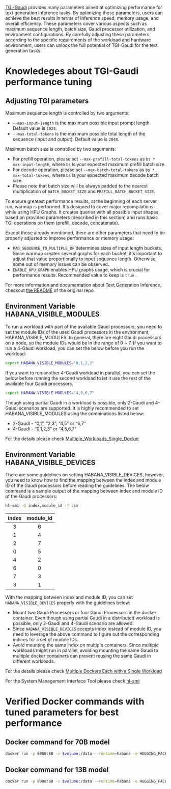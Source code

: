 [TGI-Gaudi](https://github.com/huggingface/tgi-gaudi) provides many parameters aimed at optimizing performance for text generation inference tasks. By optimizing these parameters, users can achieve the best results in terms of inference speed, memory usage, and overall efficiency. These parameters cover various aspects such as maximum sequence length, batch size, Gaudi processor utilization, and environment configurations. By carefully adjusting these parameters according to the specific requirements of the workload and hardware environment, users can unlock the full potential of TGI-Gaudi for the text generation tasks.

# Knowledeges about TGI-Gaudi performance tuning

## Adjusting TGI parameters

Maximum sequence length is controlled by two arguments:

- `--max-input-length` is the maximum possible input prompt length. Default value is `1024`.
- `--max-total-tokens` is the maximum possible total length of the sequence (input and output). Default value is `2048`.

Maximum batch size is controlled by two arguments:

- For prefill operation, please set `--max-prefill-total-tokens` as `bs * max-input-length`, where `bs` is your expected maximum prefill batch size.
- For decode operation, please set `--max-batch-total-tokens` as `bs * max-total-tokens`, where `bs` is your expected maximum decode batch size.
- Please note that batch size will be always padded to the nearest multiplication of `BATCH_BUCKET_SIZE` and `PREFILL_BATCH_BUCKET_SIZE`.

To ensure greatest performance results, at the beginning of each server run, warmup is performed. It's designed to cover major recompilations while using HPU Graphs. It creates queries with all possible input shapes, based on provided parameters (described in this section) and runs basic TGI operations on them (prefill, decode, concatenate).

Except those already mentioned, there are other parameters that need to be properly adjusted to improve performance or memory usage:

- `PAD_SEQUENCE_TO_MULTIPLE_OF` determines sizes of input length buckets. Since warmup creates several graphs for each bucket, it's important to adjust that value proportionally to input sequence length. Otherwise, some out of memory issues can be observed.
- `ENABLE_HPU_GRAPH` enables HPU graphs usage, which is crucial for performance results. Recommended value to keep is `true` .

For more information and documentation about Text Generation Inference, checkout [the README](https://github.com/huggingface/text-generation-inference#text-generation-inference) of the original repo.

## Environment Variable HABANA_VISIBLE_MODULES

To run a workload with part of the available Gaudi processors, you need to set the module IDs of the used Gaudi processors in the environment, HABANA_VISIBLE_MODULES. In general, there are eight Gaudi processors on a node, so the module IDs would be in the range of 0 ~ 7. If you want to run a 4-Gaudi workload, you can set the below before you run the workload:

```bash
export HABANA_VISIBLE_MODULES="0,1,2,3"
```

If you want to run another 4-Gaudi workload in parallel, you can set the below before running the second workload to let it use the rest of the available four Gaudi processors.

```bash
export HABANA_VISIBLE_MODULES="4,5,6,7"
```

Though using partial Gaudi in a workload is possible, only 2-Gaudi and 4-Gaudi scenarios are supported. It is highly recommended to set HABANA_VISIBLE_MODULES using the combinations listed below:

- 2-Gaudi - “0,1”, “2,3”, “4,5” or “6,7”
- 4-Gaudi - “0,1,2,3” or “4,5,6,7”

For the details please check [Multiple_Workloads_Single_Docker](https://docs.habana.ai/en/latest/PyTorch/Reference/PT_Multiple_Tenants_on_HPU/Multiple_Workloads_Single_Docker.html)

## Environment Variable HABANA_VISIBLE_DEVICES

There are some guidelines on setting HABANA_VISIBLE_DEVICES, however, you need to know how to find the mapping between the index and module ID of the Gaudi processors before reading the guidelines. The below command is a sample output of the mapping between index and module ID of the Gaudi processors:

```bash
hl-smi -Q index,module_id -f csv
```

| index | module_id |
| :---: | :-------: |
|   3   |     6     |
|   1   |     4     |
|   2   |     7     |
|   0   |     5     |
|   4   |     2     |
|   6   |     0     |
|   7   |     3     |
|   3   |     1     |

With the mapping between index and module ID, you can set `HABANA_VISIBLE_DEVICES` properly with the guidelines below:

- Mount two Gaudi Processors or four Gaudi Processors in the docker container. Even though using partial Gaudi in a distributed workload is possible, only 2-Gaudi and 4-Gaudi scenario are allowed.
- Since `HABANA_VISIBLE_DEVICES` accepts index instead of module ID, you need to leverage the above command to figure out the corresponding indices for a set of module IDs.
- Avoid mounting the same index on multiple containers. Since multiple workloads might run in parallel, avoiding mounting the same Gaudi to multiple docker containers can prevent reusing the same Gaudi in different workloads.

For the details please check [Multiple Dockers Each with a Single Workload](https://docs.habana.ai/en/latest/PyTorch/Reference/PT_Multiple_Tenants_on_HPU/Multiple_Dockers_each_with_Single_Workload.html)

For the System Management Interface Tool please check [hl-smi](https://docs.habana.ai/en/latest/Management_and_Monitoring/Embedded_System_Tools_Guide/System_Management_Interface_Tool.html)

# Verified Docker commands with tuned parameters for best performance

## Docker command for 70B model

```bash
docker run -p 8080:80 -v $volume:/data --runtime=habana -e HUGGING_FACE_HUB_TOKEN=$HUGGINGFACEHUB_API_TOKEN -e PT_HPU_ENABLE_LAZY_COLLECTIVES=true -e HABANA_VISIBLE_DEVICES="6,7,4,5" -e HABANA_VISIBLE_MODULES="0,1,2,3" -e BATCH_BUCKET_SIZE=22 -e PREFILL_BATCH_BUCKET_SIZE=1 -e MAX_BATCH_PREFILL_TOKENS=5102 -e MAX_BATCH_TOTAL_TOKENS=32256 -e MAX_INPUT_LENGTH=1024 -e PAD_SEQUENCE_TO_MULTIPLE_OF=1024 -e MAX_WAITING_TOKENS=5 -e OMPI_MCA_btl_vader_single_copy_mechanism=none --cap-add=sys_nice --ipc=host tgi_gaudi --model-id $model --sharded true --num-shard 4
```

## Docker command for 13B model

```bash
docker run -p 8080:80 -v $volume:/data --runtime=habana -e HUGGING_FACE_HUB_TOKEN=$HUGGINGFACEHUB_API_TOKEN -e PT_HPU_ENABLE_LAZY_COLLECTIVES=true -e PAD_SEQUENCE_TO_MULTIPLE_OF=128  -e HABANA_VISIBLE_DEVICES="4" -e BATCH_BUCKET_SIZE=16 -e PREFILL_BATCH_BUCKET_SIZE=1 -e MAX_BATCH_PREFILL_TOKENS=4096 -e MAX_BATCH_TOTAL_TOKENS=18432 -e PAD_SEQUENCE_TO_MULTIPLE_OF=1024 -e MAX_INPUT_LENGTH=1024 -e MAX_TOTAL_TOKENS=1152  -e OMPI_MCA_btl_vader_single_copy_mechanism=none --cap-add=sys_nice --ipc=host tgi_gaudi --model-id $model
```
